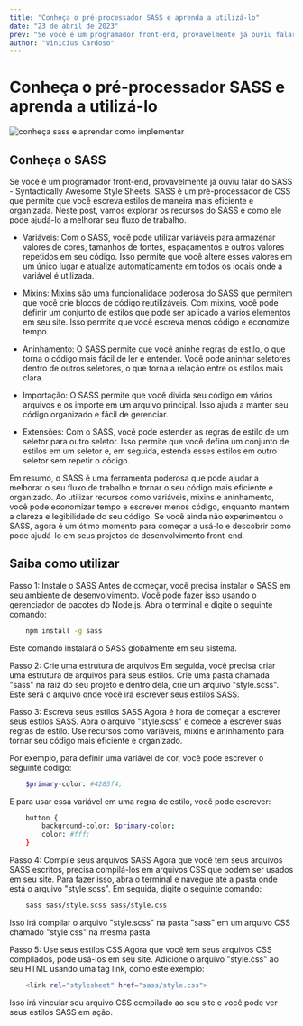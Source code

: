 ```yaml
---
title: "Conheça o pré-processador SASS e aprenda a utilizá-lo"
date: "23 de abril de 2023"
prev: "Se você é um programador front-end, provavelmente já ouviu falar do SASS - Syntactically Awesome Style Sheets. SASS é um pré-processador de CSS que permite que você escreva estilos de maneira mais eficiente e organizada."
author: "Vinicius Cardoso"
---
```


# Conheça o pré-processador SASS e aprenda a utilizá-lo

![conheça sass e aprendar como implementar](/conhecendo-e-usando-sass.jpg)

## Conheça o SASS

Se você é um programador front-end, provavelmente já ouviu falar do SASS - Syntactically Awesome Style Sheets. SASS é um pré-processador de CSS que permite que você escreva estilos de maneira mais eficiente e organizada. Neste post, vamos explorar os recursos do SASS e como ele pode ajudá-lo a melhorar seu fluxo de trabalho.

- Variáveis: Com o SASS, você pode utilizar variáveis para armazenar valores de cores, tamanhos de fontes, espaçamentos e outros valores repetidos em seu código. Isso permite que você altere esses valores em um único lugar e atualize automaticamente em todos os locais onde a variável é utilizada.

- Mixins: Mixins são uma funcionalidade poderosa do SASS que permitem que você crie blocos de código reutilizáveis. Com mixins, você pode definir um conjunto de estilos que pode ser aplicado a vários elementos em seu site. Isso permite que você escreva menos código e economize tempo.

- Aninhamento: O SASS permite que você aninhe regras de estilo, o que torna o código mais fácil de ler e entender. Você pode aninhar seletores dentro de outros seletores, o que torna a relação entre os estilos mais clara.

- Importação: O SASS permite que você divida seu código em vários arquivos e os importe em um arquivo principal. Isso ajuda a manter seu código organizado e fácil de gerenciar.

- Extensões: Com o SASS, você pode estender as regras de estilo de um seletor para outro seletor. Isso permite que você defina um conjunto de estilos em um seletor e, em seguida, estenda esses estilos em outro seletor sem repetir o código.

Em resumo, o SASS é uma ferramenta poderosa que pode ajudar a melhorar o seu fluxo de trabalho e tornar o seu código mais eficiente e organizado. Ao utilizar recursos como variáveis, mixins e aninhamento, você pode economizar tempo e escrever menos código, enquanto mantém a clareza e legibilidade do seu código. Se você ainda não experimentou o SASS, agora é um ótimo momento para começar a usá-lo e descobrir como pode ajudá-lo em seus projetos de desenvolvimento front-end.

## Saiba como utilizar

Passo 1: Instale o SASS
Antes de começar, você precisa instalar o SASS em seu ambiente de desenvolvimento. Você pode fazer isso usando o gerenciador de pacotes do Node.js. Abra o terminal e digite o seguinte comando:

```sh 
    npm install -g sass
```

Este comando instalará o SASS globalmente em seu sistema.

Passo 2: Crie uma estrutura de arquivos
Em seguida, você precisa criar uma estrutura de arquivos para seus estilos. Crie uma pasta chamada "sass" na raiz do seu projeto e dentro dela, crie um arquivo "style.scss". Este será o arquivo onde você irá escrever seus estilos SASS.

Passo 3: Escreva seus estilos SASS
Agora é hora de começar a escrever seus estilos SASS. Abra o arquivo "style.scss" e comece a escrever suas regras de estilo. Use recursos como variáveis, mixins e aninhamento para tornar seu código mais eficiente e organizado.

Por exemplo, para definir uma variável de cor, você pode escrever o seguinte código:

``` sh
    $primary-color: #4285f4;
```

E para usar essa variável em uma regra de estilo, você pode escrever:

``` sh
    button {
        background-color: $primary-color;
        color: #fff;
    }
```

Passo 4: Compile seus arquivos SASS
Agora que você tem seus arquivos SASS escritos, precisa compilá-los em arquivos CSS que podem ser usados em seu site. Para fazer isso, abra o terminal e navegue até a pasta onde está o arquivo "style.scss". Em seguida, digite o seguinte comando:

``` sh
    sass sass/style.scss sass/style.css
```

Isso irá compilar o arquivo "style.scss" na pasta "sass" em um arquivo CSS chamado "style.css" na mesma pasta.

Passo 5: Use seus estilos CSS
Agora que você tem seus arquivos CSS compilados, pode usá-los em seu site. Adicione o arquivo "style.css" ao seu HTML usando uma tag link, como este exemplo:

``` sh
    <link rel="stylesheet" href="sass/style.css">
```

Isso irá vincular seu arquivo CSS compilado ao seu site e você pode ver seus estilos SASS em ação.

